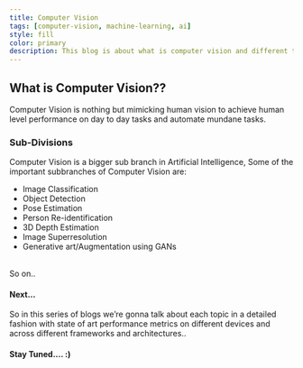 ```yaml
---
title: Computer Vision
tags: [computer-vision, machine-learning, ai]
style: fill
color: primary
description: This blog is about what is computer vision and different types in it and how one can solve business use cases with it!!
---
```



## What is Computer Vision??

Computer Vision is nothing but mimicking human vision to achieve human level performance on day to day tasks and automate mundane tasks.


### Sub-Divisions

Computer Vision is a bigger sub branch in Artificial Intelligence, Some of the important subbranches of Computer Vision are: <br>
<ul>    
    <li> Image Classification </li>
    <li> Object Detection </li>
    <li> Pose Estimation </li>
    <li> Person Re-identification </li>
    <li> 3D Depth Estimation </li>
    <li> Image Superresolution </li>
    <li> Generative art/Augmentation using GANs </li>
</ul>
<br>
So on..


#### Next...

So in this series of blogs we’re gonna talk about each topic in a detailed fashion with state of art performance metrics on different devices and across different frameworks and architectures..

#### Stay Tuned.... :)